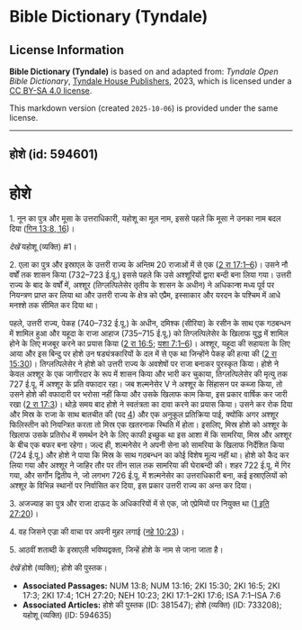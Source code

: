 # Bible Dictionary (Tyndale)

## License Information

**Bible Dictionary (Tyndale)** is based on and adapted from: _Tyndale Open Bible Dictionary_, [Tyndale House Publishers](https://tyndaleopenresources.com/), 2023, which is licensed under a [CC BY-SA 4.0 license](https://creativecommons.org/licenses/by-sa/4.0/legalcode.en).

This markdown version (created `2025-10-06`) is provided under the same license.



--------------------------------

## होशे (id: 594601)

होशे
====

1\. नून का पुत्र और मूसा के उत्तराधिकारी, यहोशू का मूल नाम, इससे पहले कि मूसा ने उनका नाम बदल दिया ([गिन 13:8, 16](https://ref.ly/Num13:8,Num13:16))। 

*देखें*  यहोशू (व्यक्ति) \#1।

2\. एला का पुत्र और इस्राएल के उत्तरी राज्य के अन्तिम 20 राजाओं में से एक ([2 रा 17:1–6](https://ref.ly/2Kgs17:1-2Kgs17:6))। उसने नौ वर्षों तक शासन किया (732–723 ई.पू.) इससे पहले कि उसे अश्शूरियों द्वारा बन्दी बना लिया गया। उत्तरी राज्य के बाद के वर्षों में, अश्शूर (तिग्लत्पिलेसेर तृतीय के शासन के अधीन) ने अधिकान्श मध्य पूर्व पर नियन्त्रण प्राप्त कर लिया था और उत्तरी राज्य के क्षेत्र को एप्रैम, इस्साकार और यरदन के पश्चिम में आधे मनश्शे तक सीमित कर दिया था।

पहले, उत्तरी राज्य, पेकह (740–732 ई.पू.) के अधीन, दमिश्क (सीरिया) के रसीन के साथ एक गठबन्धन में शामिल हुआ और यहूदा के राजा आहाज (735–715 ई.पू.) को तिग्लत्पिलेसेर के खिलाफ युद्ध में शामिल होने के लिए मजबूर करने का प्रयास किया ([2 रा 16:5](https://ref.ly/2Kgs16:5); [यशा 7:1–6](https://ref.ly/Isa7:1-Isa7:6))। अश्शूर, यहूदा की सहायता के लिए आया और इस बिन्दु पर होशे उन षड्यंत्रकारियों के दल में से एक था जिन्होंने पेकह की हत्या की ([2 रा 15:30](https://ref.ly/2Kgs15:30))। तिग्लत्पिलेसेर ने होशे को उत्तरी राज्य के अवशेषों पर राजा बनाकर पुरस्कृत किया। होशे ने केवल अश्शूर के एक जागीरदार के रूप में शासन किया और भारी कर चुकाया, तिग्लत्पिलेसेर की मृत्यु तक 727 ई.पू. में अश्शूर के प्रति वफादार रहा। जब शल्मनेसेर V ने अश्शूर के सिंहासन पर कब्जा किया, तो उसने होशे की वफादारी पर भरोसा नहीं किया और उसके खिलाफ काम किया, इस प्रकार वार्षिक कर जारी रखा ([2 रा 17:3](https://ref.ly/2Kgs17:3))। थोड़े समय बाद होशे ने स्वतंत्रता का दावा करने का प्रयास किया। उसने कर रोक दिया और मिस्र के राजा के साथ बातचीत की (पद [4](https://ref.ly/2Kgs17:4)) और एक अनुकूल प्रतिक्रिया पाई, क्योंकि अगर अश्शूर फिलिस्तीन को नियन्त्रित करता तो मिस्र एक खतरनाक स्थिति में होता। इसलिए, मिस्र होशे को अश्शूर के खिलाफ उसके प्रतिरोध में समर्थन देने के लिए काफी इच्छुक था इस आशा में कि सामरिया, मिस्र और अश्शूर के बीच एक बफर बना रहेगा। जल्द ही, शल्मनेसेर ने अपनी सेना को सामरिया के खिलाफ निर्देशित किया (724 ई.पू.) और होशे ने पाया कि मिस्र के साथ गठबन्धन का कोई विशेष मूल्य नहीं था। होशे को कैद कर लिया गया और अश्शूर ने जाहिर तौर पर तीन साल तक सामरिया की घेराबन्दी की। शहर 722 ई.पू. में गिर गया, और सर्गोन द्वितीय ने, जो लगभग 726 ई.पू. में शल्मनेसेर का उत्तराधिकारी बना, कई इस्राएलियों को अश्शूर के विभिन्न स्थानों पर निर्वासित कर दिया, इस प्रकार उत्तरी राज्य का अन्त कर दिया।

3\. अजज्याह का पुत्र और राजा दाऊद के अधिकारियों में से एक, जो एप्रेमियों पर नियुक्त था ([1 इति 27:20](https://ref.ly/1Chr27:20))।

4\. वह जिसने एज्रा की वाचा पर अपनी मुहर लगाई ([नहे 10:23](https://ref.ly/Neh10:23))।

5\. आठवीं शताब्दी के इस्राएली भविष्यद्वक्ता, जिन्हें होशे के नाम से जाना जाता है। 

*देखें*  होशे (व्यक्ति); होशे की पुस्तक।

* **Associated Passages:** NUM 13:8; NUM 13:16; 2KI 15:30; 2KI 16:5; 2KI 17:3; 2KI 17:4; 1CH 27:20; NEH 10:23; 2KI 17:1–2KI 17:6; ISA 7:1–ISA 7:6
* **Associated Articles:** होशे की पुस्तक (ID: 381547); होशे (व्यक्ति) (ID: 733208); यहोशू (व्यक्ति) (ID: 594635)

